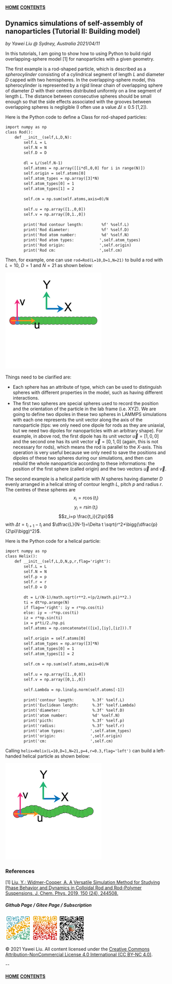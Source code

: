 #### [HOME](../../index.html) [CONTENTS](../index.html)

## Dynamics simulations of self-assembly of nanoparticles (Tutorial II: Building model)
 
*by Yawei Liu  @ Sydney, Australia 2021/04/11*

In this tutorials, I am going to show how to using Python to build rigid overlapping-sphere model [1] for nanoparticles with a given geometry.

The first example is a rod-shaped particle, which is described as a *spherocylinder* consisting of a cylindrical segment of length $L$ and diameter $D$ capped with two hemispheres. In the overlapping-sphere model, this spherocylinder is represented by a rigid linear chain of overlapping sphere of diameter $D$ with their centres distributed uniformly on a line segment of length $L$. The distance between consecutive spheres should be small enough so that the side effects associated with the grooves between overlapping spheres is negligible (I often use a value $\Delta l \le 0.5$ [1,2]).

Here is the Python code to define a Class for rod-shaped particles: 

```
import numpy as np
class Rod():
    def __init__(self,L,D,N):
        self.L = L
        self.N = N
        self.D = D
        
        dl = L/(self.N-1)
        self.atoms = np.array([[i*dl,0,0] for i in range(N)])
        self.origin = self.atoms[0]
        self.atom_types = np.array([3]*N)
        self.atom_types[0] = 1
        self.atom_types[1] = 2
        
        self.cm = np.sum(self.atoms,axis=0)/N
        
        self.u = np.array([1.,0,0])
        self.v = np.array([0,1.,0])
        
        print('Rod contour length:        %f' %self.L)
        print('Rod diameter:              %f' %self.D)
        print('Rod atom number:           %d' %self.N)
        print('Rod atom types:           ',self.atom_types)
        print('Rod origin:               ',self.origin)
        print('Rod cm:                   ',self.cm)
``` 
Then, for example, one can use ```rod=Rod(L=10,D=1,N=21)``` to build a rod with $L=10$, $D=1$ and $N=21$ as shown below:

<img src="images/assembly_nanoparticles/rod.png" alt="github page" height="300" />

Things need to be clarified are:

* Each sphere has an attribute of type, which can be used to distinguish spheres with different properties in the model, such as having different interactions.
* The first two spheres are special spheres used to record the position and the orientation of the particle in the lab frame (i.e. XYZ). We are going to define two dipoles in these two spheres in LAMMPS simulations with each one represents the unit vector along the axis of the nanoparticle (tips: we only need one dipole for rods as they are uniaxial, but we need two dipoles for nanoparticles with an arbitrary shape). For example, in above rod, the first dipole has its unit vector $\vec{u}=[1,0,0]$ and the second one has its unit vector $\vec{v}=[0,1,0]$ (again, this is not necessary for rods), which means the rod is parallel to the $X$-axis. This operation is very useful because we only need to save the positions and dipoles of these two spheres during our simulations, and then can rebuild the whole nanoparticle according to these informations: the position of the first sphere (called origin) and the two vectors $\vec{u}$ and $\vec{v}$. 

The second example is a helical particle with $N$ spheres having diameter $D$ evenly arranged in a helical string of contour length $L$, pitch $p$ and radius $r$. The centres of these spheres are
$$x_i=r \cos(t_i)$$
$$y_i=r \sin(t_i)$$
$$z_i=p \frac{t_i}{2\pi}$$
with $\Delta t = t_{i+1} - t_{i}$ and $\dfrac{L}{N-1}=\Delta t \sqrt{r^2+\bigg(\dfrac{p}{2\pi}\bigg)^2}$.

Here is the Python code for a helical particle:

```
import numpy as np
class Helix():
    def __init__(self,L,D,N,p,r,flag='right'):
        self.L = L
        self.N = N
        self.p = p
        self.r = r
        self.D = D
        
        dt = L/(N-1)/math.sqrt(r**2.+(p/2/math.pi)**2.)
        ti = dt*np.arange(N)
        if flag=='right': iy = r*np.cos(ti)
        else: iy = -r*np.cos(ti)
        iz = r*np.sin(ti)
        ix = p*ti/2./np.pi
        self.atoms = np.concatenate(([ix],[iy],[iz])).T
        
        self.origin = self.atoms[0]
        self.atom_types = np.array([3]*N)
        self.atom_types[0] = 1
        self.atom_types[1] = 2
        
        self.cm = np.sum(self.atoms,axis=0)/N
        
        self.u = np.array([1.,0,0])
        self.v = np.array([0,1.,0])
        
        self.Lambda = np.linalg.norm(self.atoms[-1])
        
        print('contour length:        %.3f' %self.L)
        print('Euclidean length:      %.3f' %self.Lambda)
        print('diameter:              %.3f' %self.D)
        print('atom number:           %d' %self.N)
        print('picth:                 %.3f' %self.p)
        print('radius:                %.3f' %self.r)
        print('atom types:           ',self.atom_types)
        print('origin:               ',self.origin)
        print('cm:                   ',self.cm)
```

Calling ```helix=Helix(L=10,D=1,N=21,p=4,r=0.3,flag='left')``` can build a left-handed helical particle
as shown below:

<img src="images/assembly_nanoparticles/helix.png" alt="github page" height="300" />





### References

[1] [Liu, Y.; Widmer-Cooper, A. A Versatile Simulation Method for Studying Phase Behavior and Dynamics in Colloidal Rod and Rod-Polymer Suspensions. J. Chem. Phys. 2019, 150 (24), 244508.](http://aip.scitation.org/doi/10.1063/1.5096193)


##### Github Page / Gitee Page / Subscription
<img src="images/github_yawei.png" alt="github page" width="80" height="80" />
<img src="images/gitee_yawei.png" alt="gitee page" width="80" height="80" />
<img src="images/wechat.png" alt="wechat" width="80" height="80" />

<p>&copy; 2021 Yawei Liu. All content licensed under the <a href="https://creativecommons.org/licenses/by-nc/4.0/legalcode#languages">Creative Commons Attribution-NonCommercial License 4.0 International (CC BY-NC 4.0)</a>.</p>

--
#### [HOME](../../index.html) [CONTENTS](../index.html)
